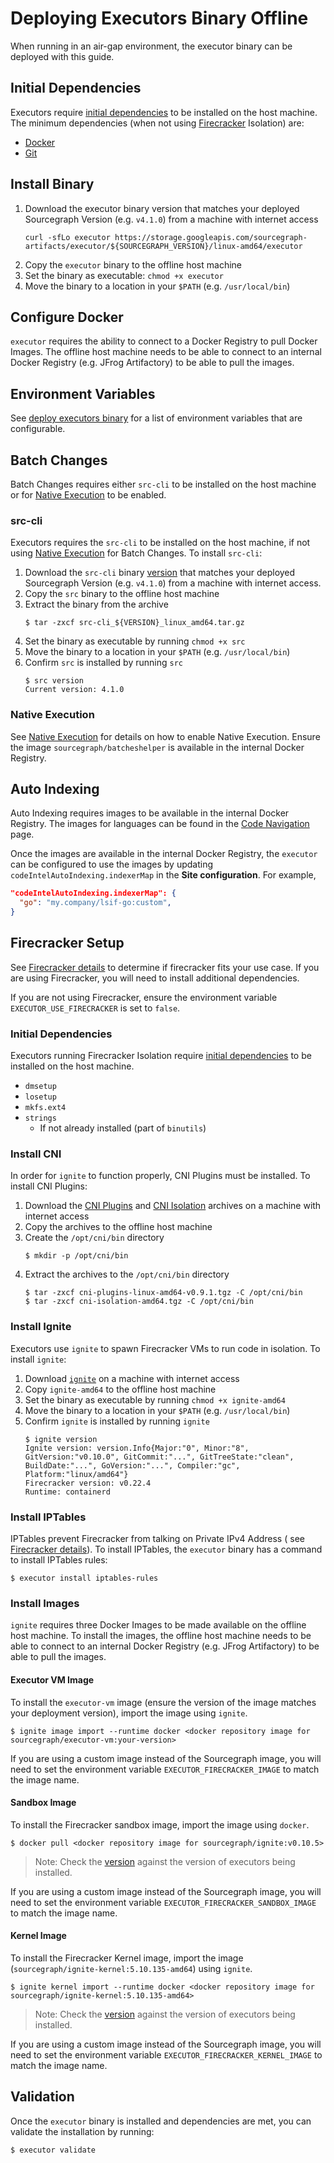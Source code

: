 # Deploying Executors Binary Offline

When running in an air-gap environment, the executor binary can be deployed with this guide.

## Initial Dependencies

Executors
require [initial dependencies](https://docs.sourcegraph.com/admin/executors/deploy_executors_binary#dependencies) to
be installed on the host machine. The minimum dependencies (when not using [Firecracker](index.md#firecracker)
Isolation) are:

- [Docker](https://docs.docker.com/engine/install/binaries/#install-daemon-and-client-binaries-on-linux)
- [Git](https://git-scm.com/download/linux)

## Install Binary

1. Download the executor binary version that matches your deployed Sourcegraph Version (e.g. `v4.1.0`) from a machine
   with internet access
      ```shell
      curl -sfLo executor https://storage.googleapis.com/sourcegraph-artifacts/executor/${SOURCEGRAPH_VERSION}/linux-amd64/executor
      ```
2. Copy the `executor` binary to the offline host machine
3. Set the binary as executable: `chmod +x executor`
4. Move the binary to a location in your `$PATH` (e.g. `/usr/local/bin`)

## Configure Docker

`executor` requires the ability to connect to a Docker Registry to pull Docker Images. The offline host machine needs to
be able to connect to an internal Docker Registry (e.g. JFrog Artifactory) to be able to
pull the images.

## Environment Variables

See [deploy executors binary](./deploy_executors_binary.md#step-2-setup-environment-variables) for a list of environment
variables that are configurable.

## Batch Changes

Batch Changes requires either `src-cli` to be installed on the host machine or
for [Native Execution](native_execution.md) to be enabled.

### src-cli

Executors requires the `src-cli` to be installed on the host machine, if not
using [Native Execution](native_execution.md) for Batch Changes. To install `src-cli`:

1. Download the `src-cli` binary [version](https://github.com/sourcegraph/src-cli/releases) that matches your deployed
   Sourcegraph Version (e.g. `v4.1.0`) from a machine with internet access.
2. Copy the `src` binary to the offline host machine
3. Extract the binary from the archive
      ```shell
      $ tar -zxcf src-cli_${VERSION}_linux_amd64.tar.gz
      ```
4. Set the binary as executable by running `chmod +x src`
5. Move the binary to a location in your `$PATH` (e.g. `/usr/local/bin`)
6. Confirm `src` is installed by running `src`
      ```shell
      $ src version
      Current version: 4.1.0
      ```

### Native Execution

See [Native Execution](native_execution.md) for details on how to enable Native Execution. Ensure the
image `sourcegraph/batcheshelper` is available in the internal Docker Registry.

## Auto Indexing

Auto Indexing requires images to be available in the internal Docker Registry. The images for languages can be found in 
the [Code Navigation](../../code_navigation/index.md) page.

Once the images are available in the internal Docker Registry, the `executor` can be configured to use the images by 
updating `codeIntelAutoIndexing.indexerMap` in the **Site configuration**. For example,

```json
"codeIntelAutoIndexing.indexerMap": {
  "go": "my.company/lsif-go:custom",
}
```

## Firecracker Setup

See [Firecracker details](./firecracker.md) to determine if firecracker fits your use case. If you are using
Firecracker, you will need to install additional dependencies.

If you are not using Firecracker, ensure the environment variable `EXECUTOR_USE_FIRECRACKER` is set to `false`.

### Initial Dependencies

Executors running Firecracker Isolation
require [initial dependencies](https://docs.sourcegraph.com/admin/executors/deploy_executors_binary#dependencies) to
be installed on the host machine.

- `dmsetup`
- `losetup`
- `mkfs.ext4`
- `strings`
  - If not already installed (part of `binutils`)

### Install CNI

In order for `ignite` to function properly, CNI Plugins must be installed. To install CNI Plugins:

1. Download
   the [CNI Plugins](https://github.com/containernetworking/plugins/releases/download/v0.9.1/cni-plugins-linux-amd64-v0.9.1.tgz)
   and [CNI Isolation](https://github.com/AkihiroSuda/cni-isolation/releases/download/v0.0.4/cni-isolation-amd64.tgz)
   archives on a machine with internet access
2. Copy the archives to the offline host machine
3. Create the `/opt/cni/bin` directory
      ```shell
      $ mkdir -p /opt/cni/bin
      ```
4. Extract the archives to the `/opt/cni/bin` directory
      ```shell
      $ tar -zxcf cni-plugins-linux-amd64-v0.9.1.tgz -C /opt/cni/bin
      $ tar -zxcf cni-isolation-amd64.tgz -C /opt/cni/bin
      ```

### Install Ignite

Executors use `ignite` to spawn Firecracker VMs to run code in isolation. To install `ignite`:

1. Download [`ignite`](https://github.com/sourcegraph/ignite/releases/download/v0.10.5/ignite-amd64) on a machine with
   internet access
2. Copy `ignite-amd64` to the offline host machine
3. Set the binary as executable by running `chmod +x ignite-amd64`
4. Move the binary to a location in your `$PATH` (e.g. `/usr/local/bin`)
5. Confirm `ignite` is installed by running `ignite`
      ```shell
      $ ignite version
      Ignite version: version.Info{Major:"0", Minor:"8", GitVersion:"v0.10.0", GitCommit:"...", GitTreeState:"clean", BuildDate:"...", GoVersion:"...", Compiler:"gc", Platform:"linux/amd64"}
      Firecracker version: v0.22.4
      Runtime: containerd
      ```

### Install IPTables

IPTables prevent Firecracker from talking on Private IPv4 Address (
see [Firecracker details](./firecracker.md#known-caveats)). To install IPTables, the `executor` binary has a command to
install IPTables rules:

```shell
$ executor install iptables-rules
```

### Install Images

`ignite` requires three Docker Images to be made available on the offline host machine. To install the images, the
offline host machine needs to be able to connect to an internal Docker Registry (e.g. JFrog Artifactory) to be able to
pull the images.

#### Executor VM Image

To install the `executor-vm` image (ensure the version of the image matches your deployment version), import the image using `ignite`.

```shell
$ ignite image import --runtime docker <docker repository image for sourcegraph/executor-vm:your-version>
```  

If you are using a custom image instead of the Sourcegraph image, you will need to set the environment variable 
`EXECUTOR_FIRECRACKER_IMAGE` to match the image name. 

#### Sandbox Image

To install the Firecracker sandbox image, import the image using `docker`.

```shell
$ docker pull <docker repository image for sourcegraph/ignite:v0.10.5>
```

> Note: Check the [version](https://sourcegraph.com/github.com/sourcegraph/sourcegraph@main/-/blob/enterprise/cmd/executor/internal/config/consts.go?L15) against the version of executors being installed.

If you are using a custom image instead of the Sourcegraph image, you will need to set the environment variable
`EXECUTOR_FIRECRACKER_SANDBOX_IMAGE` to match the image name.

#### Kernel Image

To install the Firecracker Kernel image, import the image (`sourcegraph/ignite-kernel:5.10.135-amd64`) using `ignite`.

```shell
$ ignite kernel import --runtime docker <docker repository image for sourcegraph/ignite-kernel:5.10.135-amd64>
```

> Note: Check the [version](https://sourcegraph.com/github.com/sourcegraph/sourcegraph@main/-/blob/enterprise/cmd/executor/internal/config/consts.go?L18) against the version of executors being installed.

If you are using a custom image instead of the Sourcegraph image, you will need to set the environment variable
`EXECUTOR_FIRECRACKER_KERNEL_IMAGE` to match the image name.

## Validation

Once the `executor` binary is installed and dependencies are met, you can validate the installation by running:

```shell
$ executor validate
```
